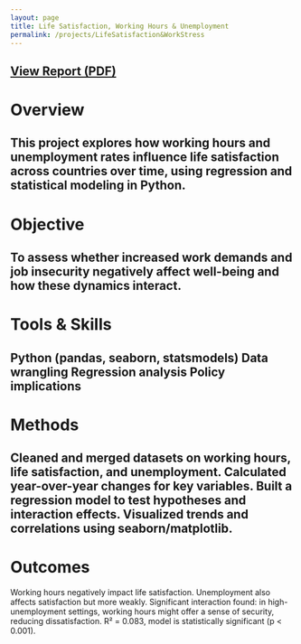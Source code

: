 ```yaml
---
layout: page
title: Life Satisfaction, Working Hours & Unemployment
permalink: /projects/LifeSatisfaction&WorkStress
---
```

[View Report (PDF)](/assets/html/python_project.pdf)
--- 
# Overview
This project explores how working hours and unemployment rates influence life satisfaction across countries over time, using regression and statistical modeling in Python.
---
# Objective
To assess whether increased work demands and job insecurity negatively affect well-being and how these dynamics interact.
---
# Tools & Skills
Python (pandas, seaborn, statsmodels)
Data wrangling
Regression analysis
Policy implications
---
# Methods
Cleaned and merged datasets on working hours, life satisfaction, and unemployment.
Calculated year-over-year changes for key variables.
Built a regression model to test hypotheses and interaction effects.
Visualized trends and correlations using seaborn/matplotlib.
---
# Outcomes
Working hours negatively impact life satisfaction.
Unemployment also affects satisfaction but more weakly.
Significant interaction found: in high-unemployment settings, working hours might offer a sense of security, reducing dissatisfaction.
R² = 0.083, model is statistically significant (p < 0.001).
